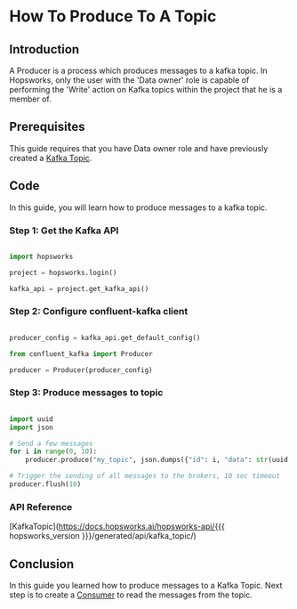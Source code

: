 # How To Produce To A Topic

## Introduction

A Producer is a process which produces messages to a kafka topic. In Hopsworks, only the user with the 'Data owner' role is capable of performing the 'Write' action on Kafka topics within the project that he is a member of.

## Prerequisites

This guide requires that you have Data owner role and have previously created a [Kafka Topic](create_topic.md).

## Code

In this guide, you will learn how to produce messages to a kafka topic.

### Step 1: Get the Kafka API

```python

import hopsworks

project = hopsworks.login()

kafka_api = project.get_kafka_api()

```

### Step 2: Configure confluent-kafka client

```python

producer_config = kafka_api.get_default_config()

from confluent_kafka import Producer

producer = Producer(producer_config)

```

### Step 3: Produce messages to topic

```python

import uuid
import json

# Send a few messages
for i in range(0, 10):
    producer.produce("my_topic", json.dumps({"id": i, "data": str(uuid.uuid1())}), "key")

# Trigger the sending of all messages to the brokers, 10 sec timeout
producer.flush(10)

```

### API Reference

[KafkaTopic](https://docs.hopsworks.ai/hopsworks-api/{{{ hopsworks_version }}}/generated/api/kafka_topic/)

## Conclusion

In this guide you learned how to produce messages to a Kafka Topic. Next step is to create a [Consumer](consume_messages.md) to read the messages from the topic.
